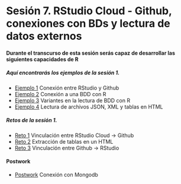 # Sesión 7. RStudio Cloud - Github, conexiones con BDs y lectura de datos externos


#### Durante el transcurso de esta sesión serás capaz de desarrollar las siguientes capacidades de R 


##### Aquí encontrarás los ejemplos de la sesión 1.

- [Ejemplo 1](https://github.com/beduExpert/Programacion-con-R-Santander/tree/master/Sesion-07/Ejemplo-01) Conexión entre RStudio y Github
- [Ejemplo 2](https://github.com/beduExpert/Programacion-con-R-Santander/tree/master/Sesion-07/Ejemplo-02) Conexión a una BDD con R
- [Ejemplo 3](https://github.com/beduExpert/Programacion-con-R-2020/tree/main/Sesion-07/Ejemplo-03) Variantes en la lectura de BDD con R
- [Ejemplo 4](https://github.com/beduExpert/Programacion-con-R-2020/tree/main/Sesion-07/Ejemplo-04) Lectura de archivos JSON, XML y tablas en HTML


##### Retos de la sesión 1.

- [Reto 1](https://github.com/beduExpert/Programacion-con-R-2020/tree/main/Sesion-07/Reto-01) Vinculación entre RStudio Cloud -> Github
- [Reto 2](https://github.com/beduExpert/Programacion-con-R-2020/tree/main/Sesion-07/Reto-02) Extracción de tablas en un HTML
- [Reto 3](https://github.com/beduExpert/Programacion-con-R-2020/tree/main/Sesion-07/Reto-03) Vinculación entre Github -> RStudio

#### Postwork

- [Postwork](https://github.com/beduExpert/Programacion-con-R-2020/tree/main/Sesion-07/Postwork) Conexión con Mongodb
